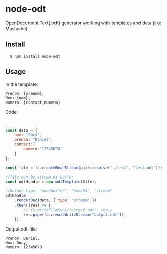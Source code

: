 
# node-odt

OpenDocument Text(.odt) generator working with templates and data (like Mustache)

## Install

```
  $ npm install node-odt
```

## Usage

In the template:
```odt
Prenom: {prenom},
Nom: {nom},
Numero: {contact_numero}
```

Code:
```js


const data = {
    nom: "Docy",
    prenom: "Daniel",
    contact:{
        numero:"12345678"
    }
};

const file = fs.createReadStream(path.resolve("./test", "test.odt"));

//file can be stream or buffer
const odtHandle = new odtTemplate(file);

//Output type: "nodebuffer", "base64", "stream"
odtHandle
    .renderDoc(data, { type: "stream" })
    .then((res) => {
        // fs.writeFileSync("output.odt", res);
        res.pipe(fs.createWriteStream("output.odt"));
    });


```
Output odt file:
```odt
Prenom: Daniel,
Nom: Docy,
Numero: 12345678
```
